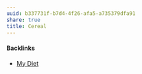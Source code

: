 ```yaml
---
uuid: b337731f-b7d4-4f26-afa5-a735379dfa91
share: true
title: Cereal
---
```

#### Backlinks

* [My Diet](/1c758e4a-2653-4946-84b2-945fcf717950)
